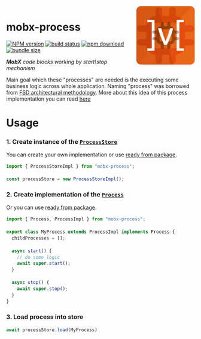 <img src="assets/logo.png" align="right" height="156" alt="logo" />

# mobx-process  

[![NPM version][npm-image]][npm-url] [![build status][github-build-actions-image]][github-actions-url] [![npm download][download-image]][download-url] [![bundle size][bundlephobia-image]][bundlephobia-url]


[npm-image]: http://img.shields.io/npm/v/mobx-process.svg
[npm-url]: http://npmjs.org/package/mobx-process
[github-build-actions-image]: https://github.com/js2me/mobx-process/workflows/Build/badge.svg
[github-actions-url]: https://github.com/js2me/mobx-process/actions
[download-image]: https://img.shields.io/npm/dm/mobx-process.svg
[download-url]: https://npmjs.org/package/mobx-process
[bundlephobia-url]: https://bundlephobia.com/result?p=mobx-process
[bundlephobia-image]: https://badgen.net/bundlephobia/minzip/mobx-process

_**MobX** code blocks working by start\stop mechanism_  

Main goal which these "processes" are needed is the executing some business logic across whole application. Naming "process" was borrowed from [FSD architectural methodology](https://feature-sliced.design/docs/get-started/overview#layers). More about this idea of this process implementation you can read [here](https://feature-sliced.design/docs/reference/layers#processes)

# Usage  

### 1. Create instance of the [`ProcessStore`](src/process-store.ts)   

You can create your own implementation or use [ready from package](src/process-store.impl.ts).   

```ts
import { ProcessStoreImpl } from "mobx-process";

const processStore = new ProcessStoreImpl();
```

### 2. Create implementation of the [`Process`](src/process.ts)  

Or you can use [ready from package](src/process.impl.ts).   

```ts
import { Process, ProcessImpl } from "mobx-process";

export class MyProcess extends ProcessImpl implements Process {
  childProcesses = [];

  async start() {
    // do some logic
    await super.start();
  }

  async stop() {
    await super.stop();
  }
}
```

### 3. Load process into store   

```ts
await processStore.load(MyProcess)
```